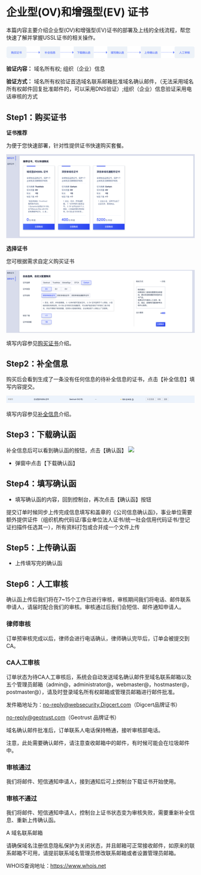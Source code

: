 

# 企业型(OV)和增强型(EV) 证书

本篇内容主要介绍企业型(OV)和增强型(EV)证书的部署及上线的全线流程，帮您快速了解并掌握USSL证书的相关操作。

![](/images/lct.png)

**验证内容：** 域名所有权; 组织（企业）信息 

**验证方式：** 域名所有权验证首选<wrap em>域名联系邮箱</wrap>批准域名确认邮件，（<wrap
em>无法采用域名所有权邮件回复批准邮件的，可以采用DNS验证</wrap>）;组织（企业）信息验证采用<wrap
em>电话审核</wrap>的方式

## Step1：购买证书

**证书推荐**

为便于您快速部署，针对性提供证书快速购买套餐。

![](/images/zstj.png)

**选择证书**

您可根据需求自定义购买证书

![](/images/xzzs.png)

填写内容参见[购买证书](ussl/operate/complete)介绍。

## Step2：补全信息

购买后会看到生成了一条没有任何信息的待补全信息的证书，点击【补全信息】填写内容提交。

![](/images/procedure/ov补全.png)

填写内容参见[补全信息](ussl/operate/complete)介绍。

## Step3：下载确认函

补全信息后可以看到确认函的按钮，点击【确认函】 ![](/security/ussl/确认函.png)

  - 弹窗中点击【下载确认函】

## Step4：填写确认函

  - 填写确认函的内容，回到控制台，再次点击【确认函】按钮

<wrap
em>提交订单时候同步上传完成信息填写和盖章的《公司信息确认函》，事业单位需要额外提供证件（组织机构代码证/事业单位法人证书/统一社会信用代码证书/登记证扫描件任选其一），所有资料打包或合并成一个文件上传</wrap>

## Step5：上传确认函

  - 上传填写完的确认函

## Step6：人工审核

确认函上传后我们将在7\~15个工作日进行审核，审核期间我们将电话、邮件联系申请人，请届时配合我们的审核。审核通过后我们会短信、邮件通知申请人。

### 律师审核

订单预审核完成以后，律师会进行电话确认，律师确认完毕后，订单会被提交到CA。

### CA人工审核

订单状态为待CA人工审核后，系统会自动发送域名确认邮件至域名联系邮箱以及五个管理员邮箱（admin@，administrator@，webmaster@，hostmaster@，postmaster@），请及时登录域名所有权邮箱或管理员邮箱进行邮件批准。

发件箱地址为：no-reply@websecurity.Digcert.com（Digcert品牌证书）

no-reply@geotrust.com（Geotrust 品牌证书）

域名确认邮件批准后，订单联系人电话保持畅通，接听审核部电话。

<wrap em>注意，此处需要确认邮件，请注意查收邮箱中的邮件，有时候可能会在垃圾邮件中。</wrap>

### 审核通过

我们将邮件、短信通知申请人，接到通知后可上控制台下载证书开始使用。

### 审核不通过

我们将邮件、短信通知申请人，控制台上证书状态变为审核失败，需要重新补全信息、重新上传确认函。

A 域名联系邮箱

请确保域名注册信息隐私保护为关闭状态，并且邮箱可正常接收邮件，如原来的联系邮箱不可用，请提前联系域名管理员修改联系邮箱或者设置管理员邮箱。

WHOIS查询地址：<https://www.whois.net>
